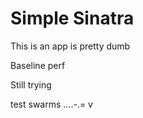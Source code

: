 # Simple Sinatra


This is an app is pretty dumb

Baseline perf

Still trying

test swarms
....-.=
v
